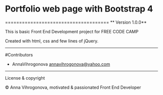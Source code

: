 # Portfolio web page with Bootstrap 4
=====================================
** Version 1.0.0**

This is basic Front End Development project for FREE CODE CAMP

Created with html, css and few lines of jQuery.

---
#Contributors

- AnnaVihrogonova <annavihrogonova@yahoo.com>

---
License & copyright

© Anna Vihrogonova, motivated & passionated Front End Developer
